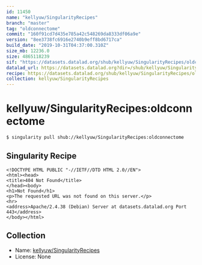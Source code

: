 ```yaml
---
id: 11450
name: "kellyuw/SingularityRecipes"
branch: "master"
tag: "oldconnectome"
commit: "160f91cd7d435e785a42c548269da8333df06a9e"
version: "8ee3738fc6916e2740b9eff8bd6717ca"
build_date: "2019-10-31T04:37:00.310Z"
size_mb: 12236.0
size: 4865118239
sif: "https://datasets.datalad.org/shub/kellyuw/SingularityRecipes/oldconnectome/2019-10-31-160f91cd-8ee3738f/8ee3738fc6916e2740b9eff8bd6717ca.sif"
datalad_url: https://datasets.datalad.org?dir=/shub/kellyuw/SingularityRecipes/oldconnectome/2019-10-31-160f91cd-8ee3738f/
recipe: https://datasets.datalad.org/shub/kellyuw/SingularityRecipes/oldconnectome/2019-10-31-160f91cd-8ee3738f/Singularity
collection: kellyuw/SingularityRecipes
---
```


# kellyuw/SingularityRecipes:oldconnectome

```bash
$ singularity pull shub://kellyuw/SingularityRecipes:oldconnectome
```

## Singularity Recipe

```singularity
<!DOCTYPE HTML PUBLIC "-//IETF//DTD HTML 2.0//EN">
<html><head>
<title>404 Not Found</title>
</head><body>
<h1>Not Found</h1>
<p>The requested URL was not found on this server.</p>
<hr>
<address>Apache/2.4.38 (Debian) Server at datasets.datalad.org Port 443</address>
</body></html>
```

## Collection

 - Name: [kellyuw/SingularityRecipes](https://github.com/kellyuw/SingularityRecipes)
 - License: None

